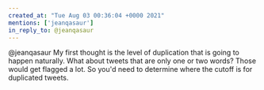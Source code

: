 ```yaml
---
created_at: "Tue Aug 03 00:36:04 +0000 2021"
mentions: ['jeanqasaur']
in_reply_to: @jeanqasaur
---
```


@jeanqasaur My first thought is the level of duplication that is going to happen naturally. What about tweets that are only one or two words? Those would get flagged a lot. So you'd need to determine where the cutoff is for duplicated tweets.